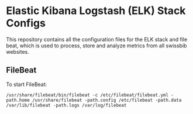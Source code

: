 # Elastic Kibana Logstash (ELK) Stack Configs

This repository contains all the configuration files for the ELK stack and file beat, 
which is used to process, store and analyze metrics from all
swissbib websites.


## FileBeat

To start FileBeat:

```
/usr/share/filebeat/bin/filebeat -c /etc/filebeat/filebeat.yml -path.home /usr/share/filebeat -path.config /etc/filebeat -path.data /var/lib/filebeat -path.logs /var/log/filebeat
```
